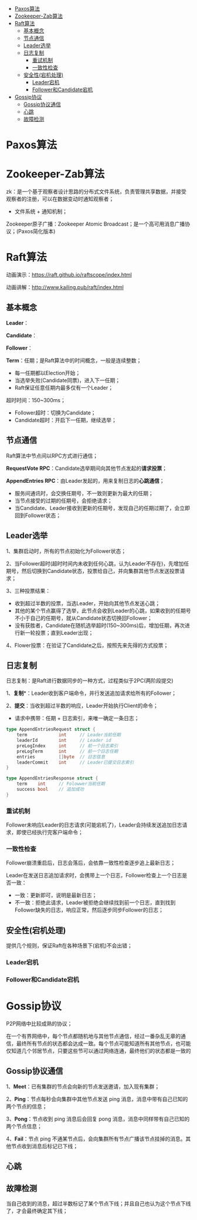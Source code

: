 - [Paxos算法](#paxos算法)
- [Zookeeper-Zab算法](#zookeeper-zab算法)
- [Raft算法](#raft算法)
  - [基本概念](#基本概念)
  - [节点通信](#节点通信)
  - [Leader选举](#leader选举)
  - [日志复制](#日志复制)
    - [重试机制](#重试机制)
    - [一致性检查](#一致性检查)
  - [安全性(宕机处理)](#安全性宕机处理)
    - [Leader宕机](#leader宕机)
    - [Follower和Candidate宕机](#follower和candidate宕机)
- [Gossip协议](#gossip协议)
  - [Gossip协议通信](#gossip协议通信)
  - [心跳](#心跳)
  - [故障检测](#故障检测)

# Paxos算法


# Zookeeper-Zab算法

zk：是一个基于观察者设计思路的分布式文件系统，负责管理共享数据，并接受观察者的注册，可以在数据变动时通知观察者；
- 文件系统 + 通知机制；

Zookeeper原子广播：Zookeeper Atomic Broadcast；是一个高可用消息广播协议；(Paxos简化版本)

# Raft算法

动画演示：https://raft.github.io/raftscope/index.html

动画讲解：http://www.kailing.pub/raft/index.html

## 基本概念
**Leader**：

**Candidate**：

**Follower**：

**Term**：任期；是Raft算法中的时间概念，一般是连续整数；
- 每一任期都以Election开始；
- 当选举失败(Candidate同票)，进入下一任期；
- Raft保证任意任期内最多仅有一个Leader；

超时时间：150~300ms；
- Follower超时：切换为Candidate；
- Candidate超时：开启下一任期，继续选举；

## 节点通信

Raft算法中节点间以RPC方式进行通信；

**RequestVote RPC**：Candidate选举期间向其他节点发起的**请求投票**；

**AppendEntries RPC**：由Leader发起的，用来复制日志的**心跳通信**；

- 服务间通讯时，会交换任期号，不一致则更新为最大的任期；
- 当节点接受的过期的任期号，会拒绝请求；
- 当Candidate、Leader接收到更新的任期号，发现自己的任期过期了，会立即回到Follower状态；

## Leader选举

1、集群启动时，所有的节点初始化为Follower状态；

2、当Follower超时(超时时间内未收到任何心跳，认为Leader不存在)，先增加任期号，然后切换到Candidate状态，投票给自己，并向集群其他节点发送投票请求；

3、三种投票结果：
- 收到超过半数的投票，当选Leader，开始向其他节点发送心跳；
- 其他的某个节点赢得了选举，此节点会收到Leader的心跳，如果收到的任期号不小于自己的任期号，就从Candidate状态切换回Follower；
- 没有获胜者，Candidate在随机选举超时(150~300ms)后，增加任期，再次进行新一轮投票；直到Leader出现；

4、Flower投票：在验证了Candidate之后，按照先来先得的方式投票；

## 日志复制

日志复制：是Raft进行数据同步的一种方式，过程类似于2PC(两阶段提交)

1、**复制***：Leader收到客户端命令，并行发送追加请求给所有的Follower；

2、**提交**：当收到超过半数的响应，Leader开始执行Client的命令；

- 请求中携带：任期 + 日志索引，来唯一确定一条日志；

```go
type AppendEntriesRequest struct {
    term            int     // Leader当前任期
    leaderId        int     // Leader id
    preLogIndex     int     // 前一个日志索引
    preLogTerm      int     // 前一个日志任期
    entries         []byte  // 日志信息
    leaderCommit    int     // Leader已提交日志索引
}

type AppendEntriesResponse struct {
    term    int     // Folowwer当前任期
    success bool    // 追加成功
}
```

### 重试机制

Follower未响应Leader的日志请求(可能宕机了)，Leader会持续发送追加日志请求，即使已经执行完客户端命令；

### 一致性检查

Follower崩溃重启后，日志会落后，会依靠一致性检查逐步追上最新日志；

Leader在发送日志追加请求时，会携带上一个日志，Follower检查上一个日志是否一致：
- 一致：更新即可，说明是最新日志；
- 不一致：拒绝此请求，Leader被拒绝会继续找到前一个日志，直到找到Follower缺失的日志，响应正常，然后逐步同步Follower的日志；


## 安全性(宕机处理)

提供几个规则，保证Raft在各种场景下(宕机)不会出错；

### Leader宕机

### Follower和Candidate宕机

# Gossip协议

P2P网络中比较成熟的协议；

在一个有界网络中，每个节点都随机地与其他节点通信，经过一番杂乱无章的通信，最终所有节点的状态都会达成一致。每个节点可能知道所有其他节点，也可能仅知道几个邻居节点，只要这些节可以通过网络连通，最终他们的状态都是一致的

## Gossip协议通信

1、**Meet**：已有集群的节点会向新的节点发送邀请，加入现有集群；

2、**Ping**：节点每秒会向集群中其他节点发送 ping 消息，消息中带有自己已知的两个节点的信息；

3、**Pong**：节点收到 ping 消息后会回复 pong 消息，消息中同样带有自己已知的两个节点信息；

4、**Fail**：节点 ping 不通某节点后，会向集群所有节点广播该节点挂掉的消息。其他节点收到消息后标记已下线；

## 心跳


## 故障检测
当自己收到的消息，超过半数标记了某个节点下线；并且自己也认为这个节点下线了，才会最终确定其下线；

